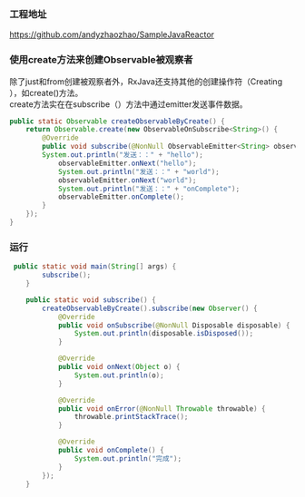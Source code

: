 ### 工程地址
https://github.com/andyzhaozhao/SampleJavaReactor 

### 使用create方法来创建Observable被观察者
除了just和from创建被观察者外，RxJava还支持其他的创建操作符（Creating ），如create()方法。  
create方法实在在subscribe（）方法中通过emitter发送事件数据。
```java
public static Observable createObservableByCreate() {
    return Observable.create(new ObservableOnSubscribe<String>() {
        @Override
        public void subscribe(@NonNull ObservableEmitter<String> observableEmitter) throws Throwable {
        System.out.println("发送：：" + "hello");
            observableEmitter.onNext("hello");
            System.out.println("发送：：" + "world");
            observableEmitter.onNext("world");
            System.out.println("发送：：" + "onComplete");
            observableEmitter.onComplete();
        }
    });
}
```

### 运行
```java
 public static void main(String[] args) {
        subscribe();
    }

    public static void subscribe() {
        createObservableByCreate().subscribe(new Observer() {
            @Override
            public void onSubscribe(@NonNull Disposable disposable) {
                System.out.println(disposable.isDisposed());
            }

            @Override
            public void onNext(Object o) {
                System.out.println(o);
            }

            @Override
            public void onError(@NonNull Throwable throwable) {
                throwable.printStackTrace();
            }

            @Override
            public void onComplete() {
                System.out.println("完成");
            }
        });
    }
```
